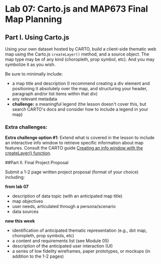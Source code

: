 # Lab 07: Carto.js and MAP673 Final Map Planning

## Part I. Using Carto.js

Using your own dataset hosted by CARTO, build a client-side thematic web map using the Carto.js `createLayer()` method, and a source object. The map type may be of any kind (choropleth, prop symbol, etc). And you may symbolize it as you wish.

Be sure to minimally include:

* a map title and description (I recommend creating a div element and positioning it absolutely over the map, and structuring your header, paragraph and/or list items within that div)
* any relevant metadata
* **challenge:** a meaningful legend (the lesson doesn't cover this, but search CARTO's docs and consider how to include a legend in your map)

### Extra challenges:

**Extra challenge option #1**: Extend what is covered in the lesson to include an interactive info window to retrieve specific information about map features. Consult the CARTO guide [Creating an info window with the createLayer() function](http://docs.cartodb.com/faqs/infowindows/#creating-an-infowindow-with-the-createlayer-function).

##Part II. Final Project Proposal

Submit a 1-2 page written project proposal (format of your choice) including:

**from lab 07**
* description of data topic (with an anticipated map title)
* map objectives
* user needs, articulated through a persona/scenario
* data sources

**new this week**
* identification of anticipated thematic representation (e.g., dot map, choropleth, prop symbols, etc)
* a content and requirements list (see Module 05)
* description of the anticipated user interaction (UI)
* a series of low fidelity wireframes, paper prototypes, or mockups (in addition to the 1-2 pages)
